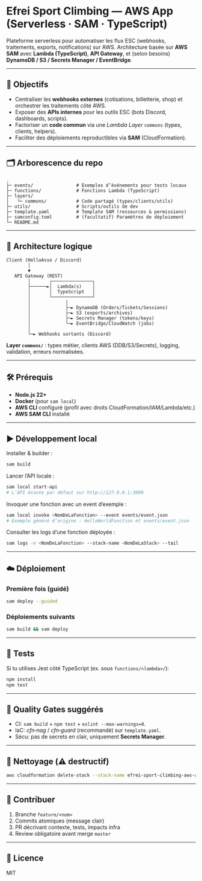 # Efrei Sport Climbing — AWS App (Serverless · SAM · TypeScript)

Plateforme serverless pour automatiser les flux ESC (webhooks, traitements, exports, notifications) sur AWS.
Architecture basée sur **AWS SAM** avec **Lambda (TypeScript)**, **API Gateway**, et (selon besoins) **DynamoDB / S3 / Secrets Manager / EventBridge**.

---

## 🎯 Objectifs

- Centraliser les **webhooks externes** (cotisations, billetterie, shop) et orchestrer les traitements côté AWS.
- Exposer des **APIs internes** pour les outils ESC (bots Discord, dashboards, scripts).
- Factoriser un **code commun** via une *Lambda Layer* `commons` (types, clients, helpers).
- Faciliter des déploiements reproductibles via **SAM** (CloudFormation).

---

## 🗂️ Arborescence du repo

```
.
├─ events/                # Exemples d’événements pour tests locaux
├─ functions/             # Fonctions Lambda (TypeScript)
├─ layers/
│   └─ commons/           # Code partagé (types/clients/utils)
├─ utils/                 # Scripts/outils de dev
├─ template.yaml          # Template SAM (ressources & permissions)
├─ samconfig.toml         # (facultatif) Paramètres de déploiement
└─ README.md
```

---

## 🧱 Architecture logique

```
Client (HelloAsso / Discord)
        │
        ▼
   API Gateway (REST)
        │       ┌───────────────┐
        ├──────►│  Lambda(s)    │
        │       │  TypeScript   │
        │       └───────────────┘
        │             │
        │             ├─► DynamoDB (Orders/Tickets/Sessions) 
        │             ├─► S3 (exports/archives)
        │             ├─► Secrets Manager (tokens/keys)
        │             └─► EventBridge/CloudWatch (jobs)
        │
        └─► Webhooks sortants (Discord)
```

**Layer `commons/`** : types métier, clients AWS (DDB/S3/Secrets), logging, validation, erreurs normalisées.

---

## 🛠️ Prérequis

- **Node.js 22+**
- **Docker** (pour `sam local`)
- **AWS CLI** configuré (profil avec droits CloudFormation/IAM/Lambda/etc.)
- **AWS SAM CLI** installé

---

## ▶️ Développement local

Installer & builder :
```bash
sam build
```

Lancer l’API locale :
```bash
sam local start-api
# L’API écoute par défaut sur http://127.0.0.1:3000
```

Invoquer une fonction avec un event d’exemple :
```bash
sam local invoke <NomDeLaFonction> --event events/event.json
# Exemple généré d’origine : HelloWorldFunction et events/event.json
```

Consulter les logs d’une fonction déployée :
```bash
sam logs -n <NomDeLaFonction> --stack-name <NomDeLaStack> --tail
```

---

## ☁️ Déploiement

### Première fois (guidé)
```bash
sam deploy --guided
```

### Déploiements suivants
```bash
sam build && sam deploy
```

---

## 🧪 Tests

Si tu utilises Jest côté TypeScript (ex. sous `functions/<lambda>/`):
```bash
npm install
npm test
```

---

## 🚦 Quality Gates suggérés

- CI: `sam build` + `npm test` + `eslint --max-warnings=0`.
- IaC: *cfn‑nag* / *cfn‑guard* (recommandé) sur `template.yaml`.
- Sécu: pas de secrets en clair, uniquement **Secrets Manager**.

---

## 🧹 Nettoyage (⚠️ destructif)

```bash
aws cloudformation delete-stack --stack-name efrei-sport-climbing-aws-app
```

---

## 🤝 Contribuer

1. Branche `feature/<nom>`
2. Commits atomiques (message clair)
3. PR décrivant contexte, tests, impacts infra
4. Review obligatoire avant merge `master`

---

## 📄 Licence

MIT